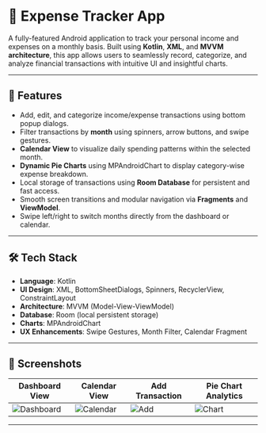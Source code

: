 # 📱 Expense Tracker App

A fully-featured Android application to track your personal income and expenses on a monthly basis. Built using **Kotlin**, **XML**, and **MVVM architecture**, this app allows users to seamlessly record, categorize, and analyze financial transactions with intuitive UI and insightful charts.

---

## 🚀 Features

- Add, edit, and categorize income/expense transactions using bottom popup dialogs.
- Filter transactions by **month** using spinners, arrow buttons, and swipe gestures.
- **Calendar View** to visualize daily spending patterns within the selected month.
- **Dynamic Pie Charts** using MPAndroidChart to display category-wise expense breakdown.
- Local storage of transactions using **Room Database** for persistent and fast access.
- Smooth screen transitions and modular navigation via **Fragments** and **ViewModel**.
- Swipe left/right to switch months directly from the dashboard or calendar.

---

## 🛠️ Tech Stack

- **Language**: Kotlin
- **UI Design**: XML, BottomSheetDialogs, Spinners, RecyclerView, ConstraintLayout
- **Architecture**: MVVM (Model-View-ViewModel)
- **Database**: Room (local persistent storage)
- **Charts**: MPAndroidChart
- **UX Enhancements**: Swipe Gestures, Month Filter, Calendar Fragment

---

## 📸 Screenshots

| Dashboard View | Calendar View | Add Transaction | Pie Chart Analytics |
|----------------|----------------|------------------|---------------------|
| ![Dashboard](screenshots/dashboard.jpg) | ![Calendar](screenshots/calendar.jpg) | ![Add](screenshots/add_transaction.jpg) | ![Chart](screenshots/pie_chart.jpg) |

---
